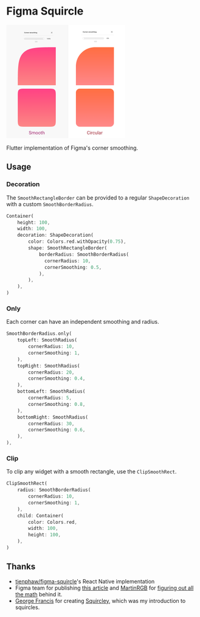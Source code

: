 # Figma Squircle

![image](image.png)

Flutter implementation of Figma's corner smoothing.

## Usage

### Decoration

The `SmoothRectangleBorder` can be provided to a regular `ShapeDecoration` with a custom `SmoothBorderRadius`.

```dart
Container(
    height: 100,
    width: 100,
    decoration: ShapeDecoration(
        color: Colors.red.withOpacity(0.75),
        shape: SmoothRectangleBorder(
            borderRadius: SmoothBorderRadius(
              cornerRadius: 10,
              cornerSmoothing: 0.5,
            ),
        ),
    ),
)
```

### Only

Each corner can have an independent smoothing and radius.

```dart
SmoothBorderRadius.only(
    topLeft: SmoothRadius(
        cornerRadius: 10,
        cornerSmoothing: 1,
    ),
    topRight: SmoothRadius(
        cornerRadius: 20,
        cornerSmoothing: 0.4,
    ),
    bottomLeft: SmoothRadius(
        cornerRadius: 5,
        cornerSmoothing: 0.8,
    ),
    bottomRight: SmoothRadius(
        cornerRadius: 30,
        cornerSmoothing: 0.6,
    ),
),
```

### Clip

To clip any widget with a smooth rectangle, use the `ClipSmoothRect`.

```dart
ClipSmoothRect(
    radius: SmoothBorderRadius(
        cornerRadius: 10,
        cornerSmoothing: 1,
    ),
    child: Container(
        color: Colors.red,
        width: 100,
        height: 100,
    ),
)
```


## Thanks

* [tienphaw/figma-squircle](https://github.com/tienphaw/figma-squircle)'s React Native implementation
* Figma team for publishing [this article](https://www.figma.com/blog/desperately-seeking-squircles/) and [MartinRGB](https://github.com/MartinRGB) for [figuring out all the math](https://github.com/MartinRGB/Figma_Squircles_Approximation) behind it.
* [George Francis](https://github.com/georgedoescode) for creating [Squircley](https://squircley.app/), which was my introduction to squircles.